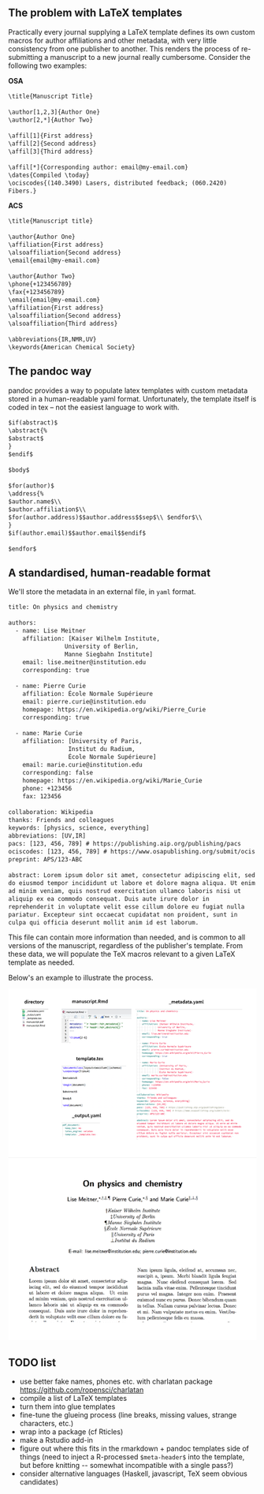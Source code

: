 The problem with LaTeX templates
--------------------------------

Practically every journal supplying a LaTeX template defines its own
custom macros for author affiliations and other metadata, with very
little consistency from one publisher to another. This renders the
process of re-submitting a manuscript to a new journal really
cumbersome. Consider the following two examples:

**OSA**

    \title{Manuscript Title}

    \author[1,2,3]{Author One}
    \author[2,*]{Author Two}

    \affil[1]{First address}
    \affil[2]{Second address}
    \affil[3]{Third address}

    \affil[*]{Corresponding author: email@my-email.com}
    \dates{Compiled \today}
    \ociscodes{(140.3490) Lasers, distributed feedback; (060.2420) Fibers.}

**ACS**

    \title{Manuscript title}

    \author{Author One}
    \affiliation{First address}
    \alsoaffiliation{Second address}
    \email{email@my-email.com}

    \author{Author Two} 
    \phone{+123456789}
    \fax{+123456789}
    \email{email@my-email.com}
    \affiliation{First address}
    \alsoaffiliation{Second address}
    \alsoaffiliation{Third address}

    \abbreviations{IR,NMR,UV}
    \keywords{American Chemical Society}

The pandoc way
--------------

pandoc provides a way to populate latex templates with custom metadata
stored in a human-readable yaml format. Unfortunately, the template
itself is coded in tex – not the easiest language to work with.

    $if(abstract)$
    \abstract{%
    $abstract$
    }
    $endif$

    $body$

    $for(author)$
    \address{%
    $author.name$\\
    $author.affiliation$\\
    $for(author.address)$$author.address$$sep$\\ $endfor$\\
    }
    $if(author.email)$$author.email$$endif$

    $endfor$

A standardised, human-readable format
-------------------------------------

We'll store the metadata in an external file, in `yaml` format.

    title: On physics and chemistry

    authors:
      - name: Lise Meitner
        affiliation: [Kaiser Wilhelm Institute,
                    University of Berlin,
                    Manne Siegbahn Institute]
        email: lise.meitner@institution.edu
        corresponding: true

      - name: Pierre Curie
        affiliation: École Normale Supérieure
        email: pierre.curie@institution.edu
        homepage: https://en.wikipedia.org/wiki/Pierre_Curie
        corresponding: true

      - name: Marie Curie
        affiliation: [University of Paris,
                     Institut du Radium,
                     École Normale Supérieure]
        email: marie.curie@institution.edu
        corresponding: false
        homepage: https://en.wikipedia.org/wiki/Marie_Curie
        phone: +123456
        fax: 123456

    collaboration: Wikipedia
    thanks: Friends and colleagues
    keywords: [physics, science, everything]
    abbreviations: [UV,IR]
    pacs: [123, 456, 789] # https://publishing.aip.org/publishing/pacs
    ociscodes: [123, 456, 789] # https://www.osapublishing.org/submit/ocis
    preprint: APS/123-ABC

    abstract: Lorem ipsum dolor sit amet, consectetur adipiscing elit, sed do eiusmod tempor incididunt ut labore et dolore magna aliqua. Ut enim ad minim veniam, quis nostrud exercitation ullamco laboris nisi ut aliquip ex ea commodo consequat. Duis aute irure dolor in reprehenderit in voluptate velit esse cillum dolore eu fugiat nulla pariatur. Excepteur sint occaecat cupidatat non proident, sunt in culpa qui officia deserunt mollit anim id est laborum.

This file can contain more information than needed, and is common to all
versions of the manuscript, regardless of the publisher's template. From
these data, we will populate the TeX macros relevant to a given LaTeX
template as needed.

Below's an example to illustrate the process.

<img src="preview.png" width="1200" />

TODO list
---------

-   use better fake names, phones etc. with charlatan package
    <https://github.com/ropensci/charlatan>
-   compile a list of LaTeX templates
-   turn them into glue templates
-   fine-tune the glueing process (line breaks, missing values, strange
    characters, etc.)
-   wrap into a package (cf Rticles)
-   make a Rstudio add-in
-   figure out where this fits in the rmarkdown + pandoc templates side
    of things (need to inject a R-processed `$meta-header$` into the
    template, but before knitting -- somewhat incompatible with a single
    pass?)
-   consider alternative languages (Haskell, javascript, TeX seem
    obvious candidates)
